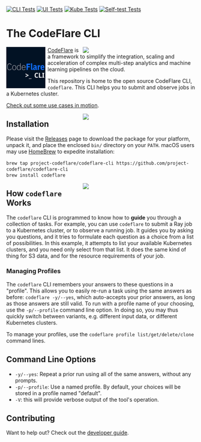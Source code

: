 [![CLI Tests](https://github.com/project-codeflare/codeflare-cli/actions/workflows/cli.yml/badge.svg)](https://github.com/project-codeflare/codeflare-cli/actions/workflows/cli.yml)
[![UI Tests](https://github.com/project-codeflare/codeflare-cli/actions/workflows/ui.yml/badge.svg)](https://github.com/project-codeflare/codeflare-cli/actions/workflows/ui.yml)
[![Kube Tests](https://github.com/project-codeflare/codeflare-cli/actions/workflows/kind.yml/badge.svg)](https://github.com/project-codeflare/codeflare-cli/actions/workflows/kind.yml)
[![Self-test Tests](https://github.com/project-codeflare/codeflare-cli/actions/workflows/self-test.yml/badge.svg)](https://github.com/project-codeflare/codeflare-cli/actions/workflows/self-test.yml)

# The CodeFlare CLI

<p align="center">
  <img src="./images/codeflare_cli.svg" width="110" height="110" align="left">
</p>

<a href="https://asciinema.org/a/518021" target="_blank"><img src="https://asciinema.org/a/518021.svg" width="300" align="right"/></a>

[CodeFlare](https://codeflare.dev) is a framework to simplify the
integration, scaling and acceleration of complex multi-step analytics
and machine learning pipelines on the cloud.

This repository is home to the open source CodeFlare CLI,
`codeflare`. This CLI helps you to submit and observe jobs in a
Kubernetes cluster.

[Check out some use cases in motion](./docs/scenarios/README.md#readme).

<a href="https://asciinema.org/a/517993" target="_blank"><img src="https://asciinema.org/a/517993.svg" width="300" align="right"/></a>

## Installation

Please visit the
[Releases](https://github.com/project-codeflare/codeflare-cli/releases/latest)
page to download the package for your platform, unpack it, and place
the enclosed `bin/` directory on your `PATH`. macOS users may use
[HomeBrew](https://brew.sh/) to expedite installation:

    brew tap project-codeflare/codeflare-cli https://github.com/project-codeflare/codeflare-cli
    brew install codeflare

<a href="https://asciinema.org/a/517989" target="_blank"><img src="https://asciinema.org/a/517989.svg" width="300" align="right"/></a>

## How `codeflare` Works

The `codeflare` CLI is programmed to know how to **guide** you through
a collection of tasks. For example, you can use `codeflare` to submit
a Ray job to a Kubernetes cluster, or to observe a running job. It
guides you by asking you questions, and it tries to formulate each
question as a choice from a list of possibilities. In this example, it
attempts to list your available Kubernetes clusters, and you need only
select from that list. It does the same kind of thing for S3 data, and
for the resource requirements of your job.

### Managing Profiles

The `codeflare` CLI remembers your answers to these questions in a
"profile". This allows you to easily re-run a task using the same
answers as before: `codeflare -y/--yes`, which auto-accepts your prior
answers, as long as those answers are still valid. To run with a
profile name of your choosing, use the `-p/--profile` command line
option. In doing so, you may thus quickly switch between variants,
e.g. different input data, or different Kubernetes clusters.

To manage your profiles, use the `codeflare profile
list/get/delete/clone` command lines.

## Command Line Options

- `-y/--yes`: Repeat a prior run using all of the same answers, without any prompts.
- `-p/--profile`: Use a named profile. By default, your choices will be stored in a profile named "default".
- `-V`: this will provide verbose output of the tool's operation.

## Contributing

Want to help out? Check out the [developer guide](./docs/development/README.md).
